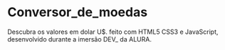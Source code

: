 # Conversor_de_moedas
Descubra os valores em dolar U$. feito com HTML5 CSS3 e JavaScript, desenvolvido durante a imersão DEV_ da ALURA.
